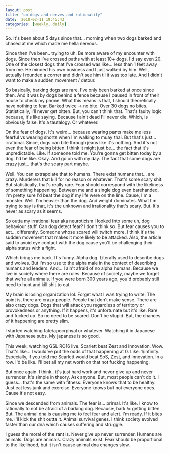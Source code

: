 ```yaml
---
layout: post
title: "on dogs and nerves and rationality"
date:  2018-02-11 19:45:43
categories: [weekly, daily]
---
```

So. It's been about 5 days since that... morning when two dogs barked and chased at me which made me hella nervous. 

Since then I've been.. trying to uh. Be more aware of my encounter with dogs. Since then I've crossed paths with at least 10+ dogs. I'd say even 20. One of the closest dogs that I've crossed was like... less than 1 feet away from me. He minded his own business and I just walked by him. Well, actually I rounded a corner and didn't see him til it was too late. And I didn't want to make a sudden movement / detour.

So basically, barking dogs are rare. I've only been barked at once since then. And it was by dogs behind a fence because I paused in front of their house to check my phone. What this means is that, I should theoretically have nothing to fear. Barked twice -> no bite. Over 30 dogs no bites. Statistically, I'll never get bitten. But, you can't think that. That's faulty logic because, it's like saying. Because I ain't dead I'll never die. Which, is obviously false. It's a tautalogy. Or whatever. 

On the fear of dogs. It's weird... because wearing pants make me less fearful vs wearing shorts when I'm walking to muay thai. But that's just... irrational. Since, dogs can bite through jeans like it's nothing. And it's not even the fear of being bitten. I think it might just be... the fact that it's unpredictable. Like. If someone told me. You're gonna get bitten today by a dog. I'd be like. Okay. And go on with my day. The fact that some dogs are crazy just... that's the scary part maybe.

Well. You can extrapolate that to humans. There exist humans that... are crazy. Murderers that kill for no reason or whatever. That's some scary shit. But statistically, that's really rare. Fear should correspond with the likeliness of something happening. Between me and a single dog even barehanded, I'm pretty sure I'd beat the dog if my life were on the line. Cause, I'm a monster. Well. I'm heavier than the dog. And weight dominates. What I'm trying to say is that, it's the unknown and irrationality that's scary. But. It's never as scary as it seems.

So outta my irrational fear aka neuroticism I looked into some uh, dog behaviour stuff. Can dog detect fear? I don't think so. But fear causes you to act... differently. Someone whose scared will twitch more. I think it's the sudden movement that makes it more likely to be attacked. Also, the article said to avoid eye contact with the dog cause you'll be challenging their alpha status with a fight. 

Which brings me back. It's funny. Alpha dog. Literally used to describe dogs and wolves. But I'm so use to the alpha male in the context of describing humans and leaders. And... I ain't afraid of no alpha humans. Because we live in society where there are rules. Because of society, maybe we forget that we're all animals. If you were born 300 years ago, you'd probably still need to hunt and kill shit to eat.

My brain is losing organization lol. Forget what I was trying to write. The point is, there are crazy people. People that don't make sense. There are also crazy dogs. Dogs that will attack you regardless of territory or provokedness or anything. If it happens, it's unfortunate but it's like. Rare and fucked up. So no need to be scared. Don't be stupid. But, the chances of it happening are pretty slim.

I started watching fate/apocrphyal or whatever. Watching it in Japanese with Japanese subs. My japanese is so good. 

This week, watching GSL RO16 live. Scarlett beat Zest and Innovation. Wow. That's like... I would've put the odds of that happening at 0. Like. 1/infinity. Especially, if you told me Scarlett would beat SoS, Zest, and Innovation. In a row. I'd be like. I'll bet all my net worth on that not fucking happening.

But once again. I think.. it's just hard work and never give up and never surrender. It's simple in theory. Ask anyone. But, most people can't do it. I guess... that's the same with fitness. Everyone knows that to be healthy. Just eat less junk and exercise. Everyone knows but not everyone does. Cause it's not easy. 

Since we descended from animals. The fear is... primal. It's like. I know to rationally to not be afraid of a barking dog. Because, bark != getting bitten. But. The animal dna is causing me to feel fear and alert. I'm ready. If it bites me. I'll kick the shit outta it. Animal survival genes. I think society evolved faster than our dna which causes suffering and struggle.

I guess the moral of the rant is. Never give up never surrender. Humans are animals. Dogs are animals. Crazy animals exist. Fear should be proportional to the likelihood, but it isn't cause animal dna changes slow.

